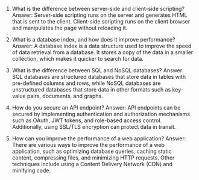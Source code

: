 

1) What is the difference between server-side and client-side scripting?
Answer: Server-side scripting runs on the server and generates HTML that is sent to the client. Client-side scripting runs on the client browser and manipulates the page without reloading it.

2) What is a database index, and how does it improve performance?
Answer: A database index is a data structure used to improve the speed of data retrieval from a database. It stores a copy of the data in a smaller collection, which makes it quicker to search for data.

3) What is the difference between SQL and NoSQL databases?
Answer: SQL databases are structured databases that store data in tables with pre-defined columns and rows, while NoSQL databases are unstructured databases that store data in other formats such as key-value pairs, documents, and graphs.

4) How do you secure an API endpoint?
Answer: API endpoints can be secured by implementing authentication and authorization mechanisms such as OAuth, JWT tokens, and role-based access control. Additionally, using SSL/TLS encryption can protect data in transit.

5) How can you improve the performance of a web application?
Answer: There are various ways to improve the performance of a web application, such as optimizing database queries, caching static content, compressing files, and minimizing HTTP requests. Other techniques include using a Content Delivery Network (CDN) and minifying code.